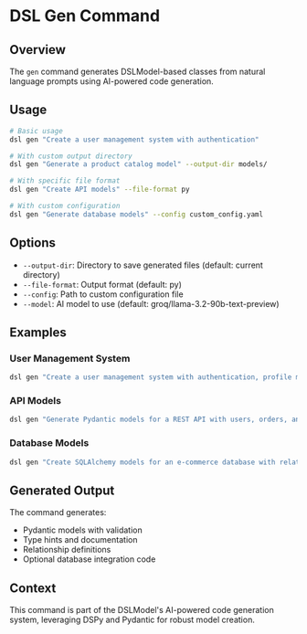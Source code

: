 # DSL Gen Command

## Overview
The `gen` command generates DSLModel-based classes from natural language prompts using AI-powered code generation.

## Usage
```bash
# Basic usage
dsl gen "Create a user management system with authentication"

# With custom output directory
dsl gen "Generate a product catalog model" --output-dir models/

# With specific file format
dsl gen "Create API models" --file-format py

# With custom configuration
dsl gen "Generate database models" --config custom_config.yaml
```

## Options
- `--output-dir`: Directory to save generated files (default: current directory)
- `--file-format`: Output format (default: py)
- `--config`: Path to custom configuration file
- `--model`: AI model to use (default: groq/llama-3.2-90b-text-preview)

## Examples

### User Management System
```bash
dsl gen "Create a user management system with authentication, profile management, and role-based access control"
```

### API Models
```bash
dsl gen "Generate Pydantic models for a REST API with users, orders, and products"
```

### Database Models
```bash
dsl gen "Create SQLAlchemy models for an e-commerce database with relationships"
```

## Generated Output
The command generates:
- Pydantic models with validation
- Type hints and documentation
- Relationship definitions
- Optional database integration code

## Context
This command is part of the DSLModel's AI-powered code generation system, leveraging DSPy and Pydantic for robust model creation. 